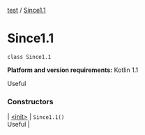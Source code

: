 [test](test/index) / [Since1.1](test/-since1.1/index)

# Since1.1

`class Since1.1`

**Platform and version requirements:** Kotlin 1.1

Useful

### Constructors

| [&lt;init&gt;](test/-since1.1/-init-) | `Since1.1()`<br>Useful |

